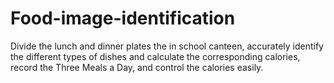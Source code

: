 # Food-image-identification
Divide the lunch and dinner plates the in school canteen, accurately identify the different types of dishes and calculate the corresponding calories, record the Three Meals a Day, and control the calories easily.
